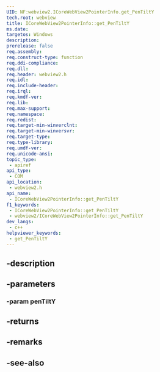 ```yaml
---
UID: NF:webview2.ICoreWebView2PointerInfo.get_PenTiltY
tech.root: webview
title: ICoreWebView2PointerInfo::get_PenTiltY
ms.date: 
targetos: Windows
description: 
prerelease: false
req.assembly: 
req.construct-type: function
req.ddi-compliance: 
req.dll: 
req.header: webview2.h
req.idl: 
req.include-header: 
req.irql: 
req.kmdf-ver: 
req.lib: 
req.max-support: 
req.namespace: 
req.redist: 
req.target-min-winverclnt: 
req.target-min-winversvr: 
req.target-type: 
req.type-library: 
req.umdf-ver: 
req.unicode-ansi: 
topic_type:
 - apiref
api_type:
 - COM
api_location:
 - webview2.h
api_name:
 - ICoreWebView2PointerInfo::get_PenTiltY
f1_keywords:
 - ICoreWebView2PointerInfo::get_PenTiltY
 - webview2/ICoreWebView2PointerInfo::get_PenTiltY
dev_langs:
 - c++
helpviewer_keywords:
 - get_PenTiltY
---
```


## -description

## -parameters

### -param penTiltY

## -returns

## -remarks

## -see-also

